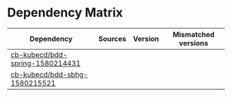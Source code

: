 # Dependency Matrix

Dependency | Sources | Version | Mismatched versions
---------- | ------- | ------- | -------------------
[cb-kubecd/bdd-spring-1580214431](https://github.com/cb-kubecd/bdd-spring-1580214431.git) |  | []() | 
[cb-kubecd/bdd-sbhg-1580215521](https://github.com/cb-kubecd/bdd-sbhg-1580215521.git) |  | []() | 
